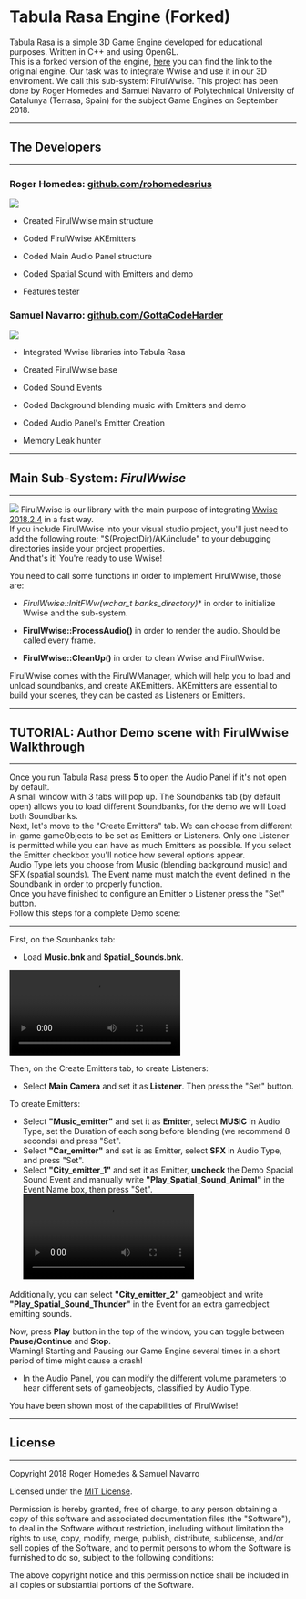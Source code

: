 ﻿# Tabula Rasa Engine (Forked)
Tabula Rasa is a simple 3D Game Engine developed for educational purposes. Written in C++ and using OpenGL.  
This is a forked version of the engine, [here](https://github.com/Wilhelman/Tabula-Rasa-Engine) you can find the link to the original engine. Our task was to integrate Wwise and use it in our 3D enviroment. We call this sub-system: FirulWwise.
This project has been done by Roger Homedes and Samuel Navarro of Polytechnical University of Catalunya (Terrasa, Spain) for the subject Game Engines on September 2018.
  
---------------------------------------------------------------------------------
## The Developers
---------------------------------------------------------------------------------
  
### **Roger Homedes**: [github.com/rohomedesrius](https://github.com/rohomedesrius)   
![](https://66.media.tumblr.com/35eb54fa29cbcb6ef6c12bd866cbb614/tumblr_pk7gn1xheT1vonij4o1_250.jpg)

* Created FirulWwise main structure  
  
* Coded FirulWwise AKEmitters  
  
* Coded Main Audio Panel structure  
  
* Coded Spatial Sound with Emitters and demo  
  
* Features tester  

### **Samuel Navarro**: [github.com/GottaCodeHarder](https://github.com/GottaCodeHarder)   

![](https://66.media.tumblr.com/9386a8fd875197d3a5f9655375f24d22/tumblr_pk5tjrlvUt1vonij4o1_400.png)

* Integrated Wwise libraries into Tabula Rasa  
  
* Created FirulWwise base  
  
* Coded Sound Events  
  
* Coded Background blending music with Emitters and demo  
  
* Coded Audio Panel's Emitter Creation  
  
* Memory Leak hunter  

---------------------------------------------------------------------------------
## Main Sub-System: *FirulWwise* 
---------------------------------------------------------------------------------

![](https://i.gyazo.com/11593b2d740cd71c26dca096dbd9030a.png)
FirulWwise is our library with the main purpose of integrating [Wwise 2018.2.4](https://www.audiokinetic.com/library/edge/?source=Help&id=welcome_to_wwise) in a fast way.  
If you include FirulWwise into your visual studio project, you'll just need to add the following route: "$(ProjectDir)/AK/include" to your debugging directories inside your project properties.  
And that's it! You're ready to use Wwise!  

You need to call some functions in order to implement FirulWwise, those are:  

* **FirulWwise::InitFWw(wchar_t* banks_directory)** in order to initialize Wwise and the sub-system.  
  
* **FirulWwise::ProcessAudio()** in order to render the audio. Should be called every frame.  
  
* **FirulWwise::CleanUp()** in order to clean Wwise and FirulWwise.  
  

FirulWwise comes with the FirulWManager, which will help you to load and unload soundbanks, and create AKEmitters. AKEmitters are essential to build your scenes, they can be casted as Listeners or Emitters.

---------------------------------------------------------------------------------
## TUTORIAL: Author Demo scene with FirulWwise Walkthrough  
---------------------------------------------------------------------------------

Once you run Tabula Rasa press **5** to open the Audio Panel if it's not open by default.  
A small window with 3 tabs will pop up. The Soundbanks tab (by default open) allows you to load different Soundbanks, for the demo we will Load both Soundbanks.   
Next, let's move to the "Create Emitters" tab. We can choose from different in-game gameObjects to be set as Emitters or Listeners. Only one Listener is permitted while you can have as much Emitters as possible. If you select the Emitter checkbox you'll notice how several options appear.  
Audio Type lets you choose from Music (blending background music) and SFX (spatial sounds). The Event name must match the event defined in the Soundbank in order to properly function.  
Once you have finished to configure an Emitter o Listener press the "Set" button.  
Follow this steps for a complete Demo scene:  
  
---------------------------------------------------------------------------------
  
First, on the Sounbanks tab:  
* Load **Music.bnk** and **Spatial_Sounds.bnk**.  

![](https://i.gyazo.com/26908ff5ca5b07fa403ed5f9bcc3d2a5.mp4)  
  
Then, on the Create Emitters tab, to create Listeners:  
* Select **Main Camera** and set it as **Listener**. Then press the "Set" button.  
  
To create Emitters:  
* Select **"Music_emitter"** and set it as **Emitter**, select **MUSIC** in Audio Type, set the Duration of each song before blending (we recommend 8 seconds) and press "Set".  
* Select **"Car_emitter"** and set is as Emitter, select **SFX** in Audio Type, and press "Set".  
* Select **"City_emitter_1"** and set it as Emitter, **uncheck** the Demo Spacial Sound Event and manually write **"Play_Spatial_Sound_Animal"** in the Event Name box, then press "Set".  
![](https://i.imgur.com/wpImGiQ.mp4)
  
Additionally, you can select **"City_emitter_2"** gameobject and write **"Play_Spatial_Sound_Thunder"** in the Event for an extra gameobject emitting sounds.  
  
  
Now, press **Play** button in the top of the window, you can toggle between **Pause/Continue** and **Stop**.  
Warning! Starting and Pausing our Game Engine several times in a short period of time might cause a crash!    
  
* In the Audio Panel, you can modify the different volume parameters to hear different sets of gameobjects, classified by Audio Type. 
  
You have been shown most of the capabilities of FirulWwise!  
  
---------------------------------------------------------------------------------
## License  
---------------------------------------------------------------------------------
Copyright 2018 Roger Homedes & Samuel Navarro

Licensed under the [MIT License](https://github.com/rohomedesrius/Tabula-Rasa-Engine/blob/master/LICENSE).

Permission is hereby granted, free of charge, to any person obtaining a copy of this software and associated documentation files (the "Software"), to deal in the Software without restriction, including without limitation the rights to use, copy, modify, merge, publish, distribute, sublicense, and/or sell copies of the Software, and to permit persons to whom the Software is furnished to do so, subject to the following conditions:

The above copyright notice and this permission notice shall be included in all copies or substantial portions of the Software.
